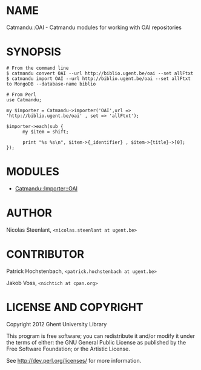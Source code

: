 # NAME

Catmandu::OAI - Catmandu modules for working with OAI repositories

# SYNOPSIS

    # From the command line
    $ catmandu convert OAI --url http://biblio.ugent.be/oai --set allFtxt
    $ catmandu import OAI --url http://biblio.ugent.be/oai --set allFtxt to MongoDB --database-name biblio

    # From Perl
    use Catmandu;

    my $importer = Catmandu->importer('OAI',url => 'http://biblio.ugent.be/oai' , set => 'allFtxt');

    $importer->each(sub {
          my $item = shift;

          print "%s %s\n", $item->{_identifier} , $item->{title}->[0];
    });

# MODULES

- [Catmandu::Importer::OAI](https://metacpan.org/pod/Catmandu::Importer::OAI)

# AUTHOR

Nicolas Steenlant, `<nicolas.steenlant at ugent.be>`

# CONTRIBUTOR

Patrick Hochstenbach, `<patrick.hochstenbach at ugent.be>`

Jakob Voss, `<nichtich at cpan.org>`

# LICENSE AND COPYRIGHT

Copyright 2012 Ghent University Library

This program is free software; you can redistribute it and/or modify it
under the terms of either: the GNU General Public License as published
by the Free Software Foundation; or the Artistic License.

See http://dev.perl.org/licenses/ for more information.
